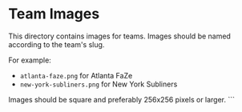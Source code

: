 # Team Images

This directory contains images for teams. Images should be named according to the team's slug.

For example:
- `atlanta-faze.png` for Atlanta FaZe
- `new-york-subliners.png` for New York Subliners

Images should be square and preferably 256x256 pixels or larger.
\`\`\`

